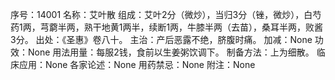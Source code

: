 序号：14001
名称：艾叶散
组成：艾叶2分（微炒），当归3分（锉，微炒），白芍药1两，芎藭半两，熟干地黄1两半，续断1两，牛膝半两（去苗），桑耳半两，败酱3分。
出处：《圣惠》卷八十。
主治：产后恶露不绝，脐腹时痛。
加减：None
功效：None
用法用量：每服2钱，食前以生姜粥饮调下。
制备方法：上为细散。
临床应用：None
各家论述：None
用药禁忌：None
附注：None
